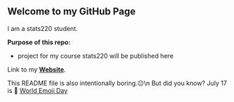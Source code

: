 ## Welcome to my GitHub Page

I am a stats220 student.

**Purpose of this repo:**
- project for my course stats220 will be published here


Link to my [**Website**](https://nosugarzhi.github.io/stats220/).

This README file is also intentionally boring.😐\n
But did you know? July 17 is 📅 [World Emoji Day](https://worldemojiday.com/)
